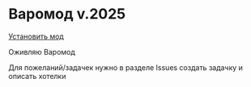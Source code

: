 # Варомод v.2025

[Установить мод](https://cw-mod.github.io/cw-mod/cwm.js)

Оживляю Варомод 

Для пожеланий/задачек нужно в разделе Issues создать задачку и описать хотелки
